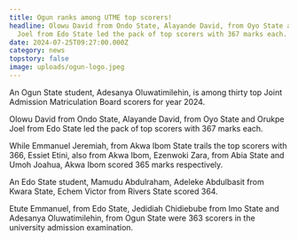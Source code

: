 ```yaml
---
title: Ogun ranks among UTME top scorers!
headline: Olowu David from Ondo State, Alayande David, from Oyo State and Orukpe
  Joel from Edo State led the pack of top scorers with 367 marks each.
date: 2024-07-25T09:27:00.000Z
category: news
topstory: false
image: uploads/ogun-logo.jpeg
---
```

An Ogun State student, Adesanya Oluwatimilehin, is among thirty top Joint Admission Matriculation Board scorers for year 2024.



Olowu David from Ondo State, Alayande David, from Oyo State and Orukpe Joel from Edo State led the pack of top scorers with 367 marks each.



While Emmanuel Jeremiah, from Akwa Ibom State trails the top scorers with 366, Essiet Etini, also from Akwa Ibom, Ezenwoki Zara, from Abia State and Umoh Joahua, Akwa Ibom scored 365 marks respectively.



An Edo State student, Mamudu Abdulraham, Adeleke Abdulbasit from Kwara State, Echem Victor from Rivers State scored 364.



Etute Emmanuel, from Edo State, Jedidiah Chidiebube from Imo State and Adesanya Oluwatimilehin, from Ogun State were 363 scorers in the university admission examination.
